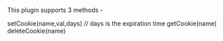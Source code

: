 This plugin supports 3 methods - 

setCookie(name,val,days) // days is the expiration time
getCookie(name)
deleteCookie(name)